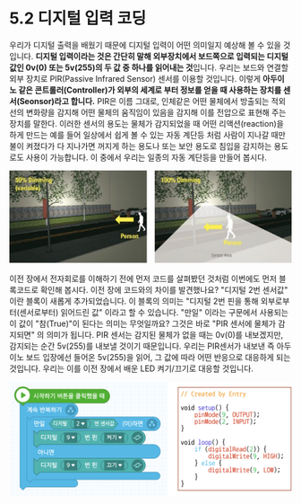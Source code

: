 # 5.2 디지털 입력 코딩

우리가 디지털 출력을 배웠기 때문에 디지털 입력이 어떤 의미일지 예상해 볼 수 있을 것입니다. **디지털 입력이라는 것은 간단히 말해 외부장치에서 보드쪽으로 입력되는 디지털 값인 0v\(0\) 또는 5v\(255\)의 두 값 중 하나를 읽어내는 것**입니다. 우리는 보드와 연결할 외부 장치로 PIR\(Passive Infrared Sensor\) 센서를 이용할 것입니다. 이렇게 **아두이노 같은 콘트롤러\(Controller\)가 외부의 세계로 부터 정보를 얻을 때 사용하는 장치를 센서\(Seonsor\)라고 합니다.** PIR은 이름 그대로, 인체같은 어떤 물체에서 방출되는 적외선의 변화량을 감지해 어떤 물체의 움직임이 있음을 감지해 이를 전압으로 표현해 주는 장치를 말한다. 이러한 센서의 용도는 물체가 감지되었을 때 어떤 리액션\(reaction\)을 하게 만드는 예를 들어 일상에서 쉽게 볼 수 있는 자동 계단등 처럼 사람이 지나갈 때만 불이 켜졌다가 다 지나가면 꺼지게 하는 용도나 또는 보안 용도로 침입을 감지하는 용도로도 사용이 가능합니다. 이 중에서 우리는 일종의 자동 계단등을 만들어 봅시다.

![](../.gitbook/assets/image%20%2825%29.png)

이전 장에서 전자회로를 이해하기 전에 먼저 코드를 살펴봤던 것처럼 이번에도 먼저 블록코드로 확인해 봅시다. 이전 장에 코드와의 차이를 발견했나요? "디지털 2번 센서값" 이란 블록이 새롭게 추가되었습니다. 이 블록의 의미는 "디지털 2번 핀을 통해 외부로부터\(센서로부터\) 읽어드린 값" 이라고 할 수 있습니다. "만일" 이라는 구문에서 사용되는 이 값이 "참\(True\)"이 된다는 의미는 무엇일까요? 그것은 바로  "PIR 센서에 물체가 감지되면" 의 의미가 됩니다. PIR 센서는 감지된 물체가 없을 때는 0v\(0\)를 내보겠지만, 감지되는 순간 5v\(255\)를 내보낼 것이기 때문입니다. 우리는 PIR센서가 내보낸 즉 아두이노 보드 입장에선 들어온 5v\(255\)을 읽어, 그 값에 따라 어떤 반응으로 대응하게 되는 것입니다. 우리는 이를 이전 장에서 배운 LED 켜기/끄기로 대응할 것입니다.

![](../.gitbook/assets/image%20%2824%29.png)

 

